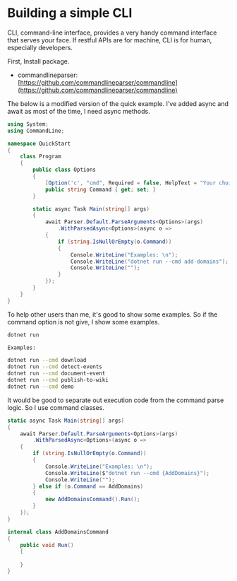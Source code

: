 # Building a simple CLI

CLI, command-line interface, provides a very handy command interface that serves your face. If restful APIs are for machine, CLI is for human, especially developers.

First, Install package. 

* commandlineparser: [https://github.com/commandlineparser/commandline](https://github.com/commandlineparser/commandline)

The below is a modified version of the quick example. I've added async and await as most of the time, I need async methods.

```csharp
using System;
using CommandLine;

namespace QuickStart
{
    class Program
    {
        public class Options
        {
            [Option('c', "cmd", Required = false, HelpText = "Your choice of command")]
            public string Command { get; set; }
        }

        static async Task Main(string[] args)
        {
            await Parser.Default.ParseArguments<Options>(args)
                .WithParsedAsync<Options>(async o =>
            {
                if (string.IsNullOrEmpty(o.Command))
                {
                    Console.WriteLine("Examples: \n");
                    Console.WriteLine("dotnet run --cmd add-domains");
                    Console.WriteLine("");
                }
            });
        }
    }
}
```

To help other users than me, it's good to show some examples. So if the command option is not give, I show some examples. 

```bash
dotnet run

Examples:

dotnet run --cmd download
dotnet run --cmd detect-events
dotnet run --cmd document-event
dotnet run --cmd publish-to-wiki
dotnet run --cmd demo
```

It would be good to separate out execution code from the command parse logic. So I use command classes. 

```csharp
static async Task Main(string[] args)
{
    await Parser.Default.ParseArguments<Options>(args)
        .WithParsedAsync<Options>(async o =>
    {
        if (string.IsNullOrEmpty(o.Command))
        {
            Console.WriteLine("Examples: \n");
            Console.WriteLine($"dotnet run --cmd {AddDomains}");
            Console.WriteLine("");
        } else if (o.Command == AddDomains)
        {
            new AddDomainsCommand().Run();
        }
    });
}    

internal class AddDomainsCommand
{
    public void Run()
    {
        
    }
}
```

